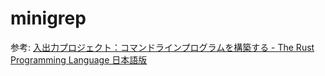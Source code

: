 # minigrep

参考: [入出力プロジェクト：コマンドラインプログラムを構築する - The Rust Programming Language 日本語版](https://doc.rust-jp.rs/book-ja/ch12-00-an-io-project.html)
